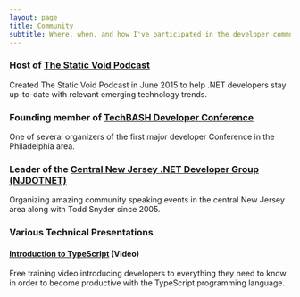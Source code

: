 ```yaml
---
layout: page
title: Community
subtitle: Where, when, and how I've participated in the developer community
---
```


### Host of [The Static Void Podcast](http://www.staticvoidpodcast.com)
Created The Static Void Podcast in June 2015 to help .NET developers stay up-to-date with relevant emerging technology trends.

### Founding member of [TechBASH Developer Conference](http://www.techbash.com)
One of several organizers of the first major developer Conference in the Philadelphia area.

### Leader of the [Central New Jersey .NET Developer Group (NJDOTNET)](http://www.njdotnet.org)
Organizing amazing community speaking events in the central New Jersey area along with Todd Snyder since 2005.

### Various Technical Presentations

#### [Introduction to TypeScript](https://www.youtube.com/watch?v=qRD7bkK7m10) (Video)
Free training video introducing developers to everything they need to know in order to become productive with the TypeScript programming language.